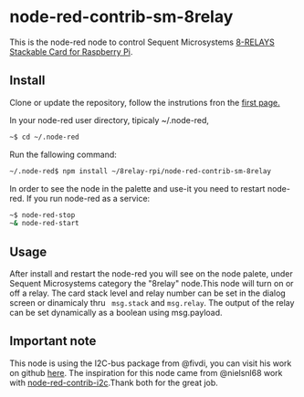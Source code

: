 # node-red-contrib-sm-8relay

This is the node-red node to control Sequent Microsystems [8-RELAYS Stackable Card for Raspberry Pi](https://sequentmicrosystems.com/product/raspberry-pi-relays-stackable-card/).

## Install

Clone or update the repository, follow the instrutions fron the [first page.](https://github.com/SequentMicrosystems/8relay-rpi)

In your node-red user directory, tipicaly ~/.node-red,

```bash
~$ cd ~/.node-red
```

Run the fallowing command:

```bash
~/.node-red$ npm install ~/8relay-rpi/node-red-contrib-sm-8relay
```

In order to see the node in the palette and use-it you need to restart node-red. If you run node-red as a service:
 ```bash
 ~$ node-red-stop
 ~& node-red-start
 ```

## Usage

After install and restart the node-red you will see on the node palete, under Sequent Microsystems category the "8relay" node.This node will turn on or off a relay. 
The card stack level and relay number can be set in the dialog screen or dinamicaly thru ``` msg.stack``` and ``` msg.relay ```. The output of the relay can be set dynamically as a boolean using msg.payload.

## Important note

This node is using the I2C-bus package from @fivdi, you can visit his work on github [here](https://github.com/fivdi/i2c-bus). 
The inspiration for this node came from @nielsnl68 work with [node-red-contrib-i2c](https://github.com/nielsnl68/node-red-contrib-i2c).Thank both for the great job.
